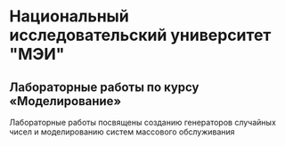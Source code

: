 # Национальный исследовательский университет "МЭИ"

## Лабораторные работы по курсу «Моделирование»
Лабораторные работы посвящены созданию генераторов случайных чисел и моделированию систем массового обслуживания